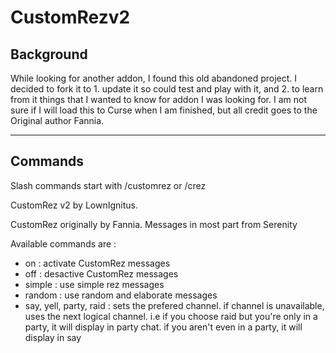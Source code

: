 # CustomRezv2
## Background

While looking for another addon, I found this old abandoned project. I decided to fork it to 1. update it so could test and play with it, and 2. to learn from it things that I wanted to know for addon I was looking for. I am not sure if I will load this to Curse when I am finished, but all credit goes to the Original author Fannia.
___
## Commands

Slash commands start with /customrez or /crez

CustomRez v2 by LownIgnitus.

CustomRez originally by Fannia. Messages in most part from Serenity

Available commands are :

 - on : activate CustomRez messages
 - off : desactive CustomRez messages
 - simple : use simple rez messages
 - random : use random and elaborate messages
 - say, yell, party, raid : sets the prefered channel. if channel is unavailable, uses the next logical channel. i.e if you choose raid but you're only in a party, it will display in party chat. if you aren't even in a party, it will display in say
